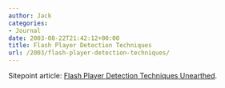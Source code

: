 ```yaml
---
author: Jack
categories:
- Journal
date: 2003-08-22T21:42:12+00:00
title: Flash Player Detection Techniques
url: /2003/flash-player-detection-techniques/
---
```


Sitepoint article: [Flash Player Detection Techniques Unearthed][1].

 [1]: http://www.sitepoint.com/print/1209
